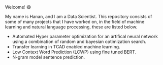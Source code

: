 Welcome! :smile:

My name is Hanan, and I am a Data Scientist. This repository consists of some of many projects that I have worked on, in the field of machine learning and natural language processing, these are listed below.

- Automated Hyper parameter optimization for an artifical neural network using a combination of random and bayesian optimization search.
- Transfer learning in TCAD enabled machine learning.
- Low Context Word Prediction (LCWP) using fine tuned BERT.
- N-gram model sentence prediction.
